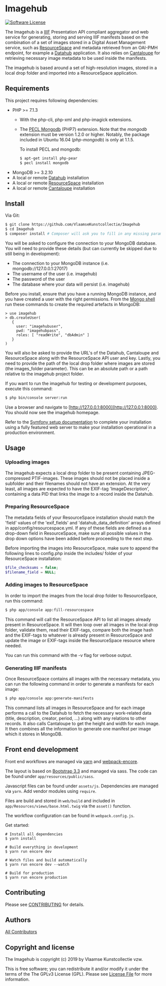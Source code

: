 # Imagehub

[![Software License][ico-license]](LICENSE)

The Imagehub is a [IIIF](https://iiif.io/) Presentation API compliant aggregator and web service for generating, storing and serving IIIF manifests based on the combination of a set of images stored in a Digital Asset Management service, such as [ResourceSpace](https://www.resourcespace.com/) and metadata retrieved from an OAI-PMH endpoint, for example a [Datahub](https://github.com/thedatahub/Datahub) application. It also relies on [Cantaloupe](https://cantaloupe-project.github.io/) for retrieving necessary image metadata to be used inside the manifests.

The imagehub is based around a set of high-resolution images, stored in a local drop folder and imported into a ResourceSpace application.



## Requirements

This project requires following dependencies:
* PHP >= 7.1.3
  * With the php-cli, php-xml and php-imagick extensions.
  * The [PECL Mongodb](https://pecl.php.net/package/mongodb) (PHP7) extension. Note that the _mongodb_ extension must be version 1.2.0 or higher. Notably, the package included in Ubuntu 16.04 (_php-mongodb_) is only at 1.1.5.

    To install PECL and mongodb:
      ```bash
      $ apt-get install php-pear
      $ pecl install mongodb
      ```
* MongoDB >= 3.2.10
* A local or remote [Datahub](https://github.com/VlaamseKunstcollectie/Datahub) installation
* A local or remote [ResourceSpace](https://www.resourcespace.com/) installation
* A local or remote [Cantaloupe](https://cantaloupe-project.github.io/) installation

## Install

Via Git:

```bash
$ git clone https://github.com/VlaamseKunstcollectie/Imagehub
$ cd Imagehub
$ composer install # Composer will ask you to fill in any missing parameters before it continues
```

You will be asked to configure the connection to your MongoDB database. You will need to provide these details (but can currently be skipped due to still being in development):

* The connection to your MongoDB instance (i.e. mongodb://127.0.0.1:27017)
* The username of the user (i.e. imagehub)
* The password of the user
* The database where your data will persist (i.e. imagehub)

Before you install, ensure that you have a running MongoDB instance, and you 
have created a user with the right permissions. From the 
[Mongo shell](https://docs.mongodb.com/getting-started/shell/client/) run these
commands to create the required artefacts in MongoDB:

```
> use imagehub
> db.createUser(
   {
     user: "imagehubuser",
     pwd: "imagehubpass",
     roles: [ "readWrite", "dbAdmin" ]
   }
)
```

You will also be asked to provide the URL's of the Datahub, Cantaloupe and ResourceSpace along with the ResourceSpace API user and key. 
Lastly, you need to provide the path of the local drop folder where images are stored (the images_folder parameter). This can be an absolute path or a path relative to the imagehub project folder.

If you want to run the imagehub for testing or development purposes, execute this command:

``` bash
$ php bin/console server:run
```

Use a browser and navigate to [http://127.0.0.1:8000](http://127.0.0.1:8000). 
You should now see the imagehub homepage.

Refer to the [Symfony setup documentation](https://symfony.com/doc/current/setup/web_server_configuration.html) 
to complete your installation using a fully featured web server to make your 
installation operational in a production environment.

## Usage

### Uploading images

The imagehub expects a local drop folder to be present containing JPEG-compressed PTIF-images. These images should not be placed inside a subfolder and their filenames should not have an extension. At the very least, all images are expected to have the EXIF-tag 'ImageDescription', containing a data PID that links the image to a record inside the Datahub.
 
### Preparing ResourceSpace

The metadata fields of your ResourceSpace installation should match the 'field' values of the 'exif_fields' and 'datahub_data_definition' arrays defined in app/config/resourcespace.yml.
If any of these fields are defined as a drop-down field in ResourceSpace, make sure all possible values in the drop down options have been added before proceeding to the next step.

Before importing the images into ResourceSpace, make sure to append the following lines to config.php inside the includes/ folder of your ResourceSpace installation:
```php
$file_checksums = false;
$filename_field = NULL;
```

### Adding images to ResourceSpace


In order to import the images from the local drop folder to ResourceSpace, run this command:
```bash
$ php app/console app:fill-resourcespace
```
This command will call the ResourceSpace API to list all images already present in ResourceSpace. It will then loop over all images in the local drop folder, validate them, read their EXIF-tags, compare both the image hash and the EXIF-tags to whatever is already present in ResourceSpace and update the image or EXIF-tags inside the ResourceSpace resource where needed.

You can run this command with the -v flag for verbose output.

### Generating IIIF manifests

Once ResourceSpace contains all images with the necessary metadata, you can run the following command in order to generate a manifests for each image:
```bash
$ php app/console app:generate-manifests
```
This command lists all images in ResourceSpace and for each image performs a call to the Datahub to fetch the necessary work-related data (title, description, creator, period, ...) along with any relations to other records.
It also calls Cantaloupe to get the height and width for each image. It then combines all the information to generate one manifest per image which it stores in MongoDB.

## Front end development

Front end workflows are managed via [yarn](https://yarnpkg.com/en/) and 
[webpack-encore](https://symfony.com/blog/introducing-webpack-encore-for-asset-management).

The layout is based on [Bootstrap 3.3](https://getbootstrap.com/docs/3.3/)
and managed via sass. The code can be found under `app/resources/public/sass`.

Javascript files can be found under `assets/js`. Dependencies are 
managed via `yarn`. Add vendor modules using `require`.

Files are build and stored in `web/build` and included in `app/Resources/views/base.html.twig`
via the `asset()` function.

The workflow configuration can be found in `webpack.config.js`.

Get started:

```
# Install all dependencies
$ yarn install

# Build everything in development
$ yarn run encore dev

# Watch files and build automatically
$ yarn run encore dev --watch

# Build for production
$ yarn run encore production
```

## Contributing

Please see [CONTRIBUTING](CONTRIBUTING.md) for details.


## Authors

[All Contributors][link-contributors]

## Copyright and license

The Imagehub is copyright (c) 2019 by Vlaamse Kunstcollectie vzw.

This is free software; you can redistribute it and/or modify it under the 
terms of the The GPLv3 License (GPL). Please see [License File](LICENSE) for 
more information.

[ico-version]: https://img.shields.io/packagist/v/:vendor/:package_name.svg?style=flat-square
[ico-license]: https://img.shields.io/badge/license-GPLv3-brightgreen.svg?style=flat-square
[ico-travis]: https://img.shields.io/travis/:vendor/:package_name/master.svg?style=flat-square
[ico-scrutinizer]: https://img.shields.io/scrutinizer/coverage/g/:vendor/:package_name.svg?style=flat-square
[ico-code-quality]: https://img.shields.io/scrutinizer/g/:vendor/:package_name.svg?style=flat-square
[ico-downloads]: https://img.shields.io/packagist/dt/:vendor/:package_name.svg?style=flat-square

[link-packagist]: https://packagist.org/packages/:vendor/:package_name
[link-travis]: https://travis-ci.org/:vendor/:package_name
[link-scrutinizer]: https://scrutinizer-ci.com/g/:vendor/:package_name/code-structure
[link-code-quality]: https://scrutinizer-ci.com/g/:vendor/:package_name
[link-downloads]: https://packagist.org/packages/:vendor/:package_name
[link-author]: https://github.com/:author_username
[link-contributors]: ../../contributors
